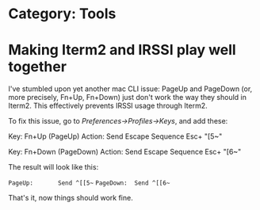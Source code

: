 # Category: Tools

Making Iterm2 and IRSSI play well together
==========================================

I've stumbled upon yet another mac CLI issue: PageUp and PageDown (or, more precisely, Fn+Up, Fn+Down) just don't work the way they should in Iterm2.
This effectively prevents IRSSI usage through Iterm2.

<!-- more -->

To fix this issue, go to _Preferences->Profiles->Keys_, and add these:

  Key: Fn+Up (PageUp)
  Action: Send Escape Sequence Esc+ "[5~"

  Key: Fn+Down (PageDown)
  Action: Send Escape Sequence Esc+ "[6~"

The result will look like this:

  ``PageUp:       Send ^[[5~``
  ``PageDown:  Send ^[[6~``

That's it, now things should work fine.

